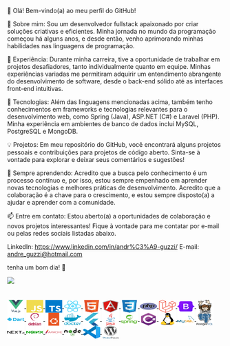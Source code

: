 👋 Olá! Bem-vindo(a) ao meu perfil do GitHub!

🚀 Sobre mim:
Sou um desenvolvedor fullstack apaixonado por criar soluções criativas e eficientes. Minha jornada no mundo da programação começou há alguns anos, e desde então, venho aprimorando minhas habilidades nas linguagens de programação.

💼 Experiência:
Durante minha carreira, tive a oportunidade de trabalhar em projetos desafiadores, tanto individualmente quanto em equipe. Minhas experiências variadas me permitiram adquirir um entendimento abrangente do desenvolvimento de software, desde o back-end sólido até as interfaces front-end intuitivas.

🔧 Tecnologias:
Além das linguagens mencionadas acima, também tenho conhecimentos em frameworks e tecnologias relevantes para o desenvolvimento web, como Spring (Java), ASP.NET (C#) e Laravel (PHP). Minha experiência em ambientes de banco de dados inclui MySQL, PostgreSQL e MongoDB.

💡 Projetos:
Em meu repositório do GitHub, você encontrará alguns projetos pessoais e contribuições para projetos de código aberto. Sinta-se à vontade para explorar e deixar seus comentários e sugestões!

🌱 Sempre aprendendo:
Acredito que a busca pelo conhecimento é um processo contínuo e, por isso, estou sempre empenhado em aprender novas tecnologias e melhores práticas de desenvolvimento. Acredito que a colaboração é a chave para o crescimento, e estou sempre disposto(a) a ajudar e aprender com a comunidade.

📫 Entre em contato:
Estou aberto(a) a oportunidades de colaboração e novos projetos interessantes! Fique à vontade para me contatar por e-mail ou pelas redes sociais listadas abaixo.

LinkedIn: https://www.linkedin.com/in/andr%C3%A9-guzzi/
E-mail: andre_guzzi@hotmail.com

tenha um bom dia! 🤝

<div>
  <a href="https://github.com/andreguzzi">
   <img height=360em" src="https://github-readme-stats.vercel.app/api/top-langs/?username=andreguzzi"/>
</div>

<br>
<div style="display: inline_block"><br>
  <img align="center" alt="Andre-Vue" height="30" width="40" src="https://raw.githubusercontent.com/devicons/devicon/master/icons/vuejs/vuejs-original-wordmark.svg">
  <img align="center" alt="Andre-Js" height="30" width="40" src="https://raw.githubusercontent.com/devicons/devicon/master/icons/javascript/javascript-plain.svg">
  <img align="center" alt="Andre-Ts" height="30" width="40" src="https://raw.githubusercontent.com/devicons/devicon/master/icons/typescript/typescript-plain.svg">
  <img align="center" alt="Andre-React" height="30" width="40" src="https://raw.githubusercontent.com/devicons/devicon/master/icons/react/react-original.svg">
  <img align="center" alt="Andre-HTML" height="30" width="40" src="https://raw.githubusercontent.com/devicons/devicon/master/icons/html5/html5-original.svg">
  <img align="center" alt="Andre-ANGULAR" height="30" width="40" src="https://raw.githubusercontent.com/devicons/devicon/master/icons/angularjs/angularjs-original.svg">
  <img align="center" alt="Andre-CSS" height="30" width="40" src="https://raw.githubusercontent.com/devicons/devicon/master/icons/css3/css3-original.svg">
  <img align="center" alt="Andre-PHP" height="30" width="40" src="https://raw.githubusercontent.com/devicons/devicon/master/icons/php/php-original.svg">
  <img align="center" alt="Andre-LARAVEL" height="30" width="40" src="https://raw.githubusercontent.com/devicons/devicon/master/icons/laravel/laravel-original.svg">
  <img align="center" alt="Andre-BOOTSTRAP" height="30" width="40" src="https://raw.githubusercontent.com/devicons/devicon/master/icons/bootstrap/bootstrap-original.svg">
  <img align="center" alt="Andre-COMPOSER" height="30" width="40" src="https://raw.githubusercontent.com/devicons/devicon/master/icons/composer/composer-original.svg">
  <img align="center" alt="Andre-DART" height="30" width="40" src="https://raw.githubusercontent.com/devicons/devicon/master/icons/dart/dart-plain-wordmark.svg">
  <img align="center" alt="Andre-DEBIAN" height="30" width="40" src="https://raw.githubusercontent.com/devicons/devicon/master/icons/debian/debian-plain-wordmark.svg">
  <img align="center" alt="Andre-UBUNTU" height="30" width="40" src="https://raw.githubusercontent.com/devicons/devicon/master/icons/ubuntu/ubuntu-original.svg">
  <img align="center" alt="Andre-DOCKER" height="30" width="40" src="https://raw.githubusercontent.com/devicons/devicon/master/icons/docker/docker-plain-wordmark.svg">
  <img align="center" alt="Andre-FLUTTER" height="30" width="40" src="https://raw.githubusercontent.com/devicons/devicon/master/icons/flutter/flutter-original.svg">
  <img align="center" alt="Andre-JAVA" height="30" width="40" src="https://raw.githubusercontent.com/devicons/devicon/master/icons/java/java-original-wordmark.svg">
  <img align="center" alt="Andre-SPRING" height="30" width="40" src="https://raw.githubusercontent.com/devicons/devicon/master/icons/spring/spring-original-wordmark.svg">
  <img align="center" alt="Andre-Csharp" height="30" width="40" src="https://raw.githubusercontent.com/devicons/devicon/master/icons/csharp/csharp-original.svg">
  <img align="center" alt="Andre-LINUX" height="30" width="40" src="https://raw.githubusercontent.com/devicons/devicon/master/icons/linux/linux-original.svg">
  <img align="center" alt="Andre-MYSQL" height="30" width="40" src="https://raw.githubusercontent.com/devicons/devicon/master/icons/mysql/mysql-original-wordmark.svg">
  <img align="center" alt="Andre-POSTGRES" height="30" width="40" src="https://raw.githubusercontent.com/devicons/devicon/master/icons/postgresql/postgresql-original-wordmark.svg">
  <img align="center" alt="Andre-NEXTJS" height="30" width="40" src="https://raw.githubusercontent.com/devicons/devicon/master/icons/nextjs/nextjs-original-wordmark.svg">
  <img align="center" alt="Andre-NGINX" height="30" width="40" src="https://raw.githubusercontent.com/devicons/devicon/master/icons/nginx/nginx-original.svg">
  <img align="center" alt="Andre-APACHE" height="30" width="40" src="https://raw.githubusercontent.com/devicons/devicon/master/icons/apache/apache-original-wordmark.svg">
  <img align="center" alt="Andre-NODEJS" height="30" width="40" src="https://raw.githubusercontent.com/devicons/devicon/master/icons/nodejs/nodejs-original-wordmark.svg">
  <img align="center" alt="Andre-VSCODE" height="30" width="40" src="https://raw.githubusercontent.com/devicons/devicon/master/icons/vscode/vscode-original.svg">
  <img align="center" alt="Andre-WORDPRESS" height="30" width="40" src="https://raw.githubusercontent.com/devicons/devicon/master/icons/wordpress/wordpress-original.svg">
</div>
